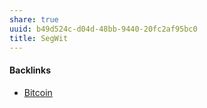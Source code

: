 ```yaml
---
share: true
uuid: b49d524c-d04d-48bb-9440-20fc2af95bc0
title: SegWit
---
```

#### Backlinks

* [Bitcoin](/661f0e89-294a-4700-b640-2b11b5ed1f19)